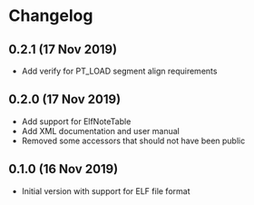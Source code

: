 # Changelog

## 0.2.1 (17 Nov 2019)
- Add verify for PT_LOAD segment align requirements

## 0.2.0 (17 Nov 2019)
- Add support for ElfNoteTable
- Add XML documentation and user manual
- Removed some accessors that should not have been public

## 0.1.0 (16 Nov 2019)
- Initial version with support for ELF file format